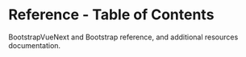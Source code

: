 # Reference - Table of Contents

<div class="lead mb-5">

BootstrapVueNext and Bootstrap reference, and additional resources documentation.

</div>

<TableOfContentsCard v-for="component in computedComponentsList" :key="component.name" class="my-3" :name="component.name" :description="component.description" :route="component.route" />

<script setup lang="ts">
import {withBase} from 'vitepress'
import {computed} from 'vue'
import TableOfContentsCard from '../components/TableOfContentsCard.vue'

const routeLocation = (name: string): string => withBase(`/docs/reference/${name.toLowerCase()}`).trim().replaceAll(/\s+/g, '-')

const componentList: {name: string; description: string}[] = [
  {
    name: 'Accessibility',
    description:
      `A brief overview of BootstrapVueNext's features and limitations for the creation of accessible content`,
  },
  {
    name: 'Color Variants',
    description:
      'Color variants available when using the default Bootstrap v5 CSS and their mappings to CSS classes',
  },
  {
    name: 'Contributing',
    description:
      'Information on contributing to the BootstrapVueNext project',
  },
  {
    name: 'Router Links',
    description: 'Several BootstrapVueNext components support rendering `<RouterLink>` components compatible with Vue Router and Nuxt.js',
  },
  {
    name: 'Settings',
    description: 'BootstrapVue provides a few options for customizing component default values, and more',
  },
  {
    name: 'Size props and classes',
    description: 'Bootstrap v5 CSS provides several classes that control the sizing of elements, of which some of these have been translated into props on components',
  },
  {
    name: 'Spacing classes',
    description: `Bootstrap v5 CSS includes a wide range of shorthand responsive margin and padding utility classes to modify an element's appearance`,
  },
  {
    name: 'Starter Templates',
    description:
      'There are several ways you can create your app, from basic client side HTML all the way up to using a build system and compilers',
  },
  {
    name: 'Theming Bootstrap',
    description:
      `Theming is accomplished by SASS variables, SASS maps, and custom CSS. There's no dedicated theme stylesheet; instead, you can enable the built-in theme to add gradients, shadows, and more.`,
  },
  {
    name: 'Third party libraries',
    description:
      'There are several 3rd party libraries that you can use to add additional functionality and features to your BootstrapVue project',
  },
  {
    name: 'Utility Classes',
    description:
      'Bootstrap v5 CSS provides various utility classes to control color, spacing, flex-box, text alignment, floating, position, responsive display/hiding and much more',
  },
  {
    name: 'Form Validation',
    description:
      'BootstrapVueNext does not include form validation by default; we leave that up to the many existing form validation plugins. Included here are some examples of validation plugins and how they may be integrated',
  },
]

const computedComponentsList = computed(() =>
  [...componentList]
    .map((el) => ({
      name: el.name,
      description: el.description,
      route: routeLocation(el.name),
    }))
    .sort((a, b) => a.name.localeCompare(b.name))
)
</script>
